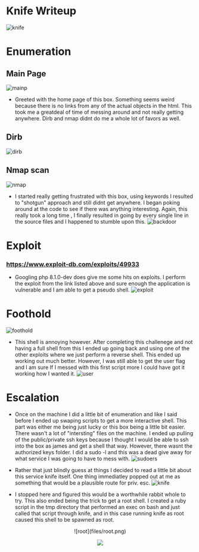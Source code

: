 # Knife Writeup
![knife](files/knife_icon.png)

# Enumeration

## Main Page
![mainp](files/front_page.png)
- Greeted with the home page of this box. Something seems weird because there is no links from any of the actual objects in the html. This took me a greatdeal of time of messing around and not really getting anywhere. Dirb and nmap didnt do me a whole lot of favors as well.

## Dirb
![dirb](files/dirb.png)
## Nmap scan
![nmap](files/nmap.png)


- I started really getting frustrated with this box, using keywords I resulted to "shotgun" approach and still didnt get anywhere. I began poking around
at the code to see if there was anything interesting. Again, this really took a long time , I finally resulted in going by every single line in the source files and I happened to stumble upon this.
![backdoor](files/backdoor.png)



# Exploit
### https://www.exploit-db.com/exploits/49933

- Googling php 8.1.0-dev does give me some hits on exploits. I perform the exploit from the link listed above and sure enough the application 
is vulnerable and I am able to get a pseudo shell.
![exploit](files/exploit.png)


# Foothold

![foothold](files/foothold.png)
- This shell is annoying however. After completing this challenege and not having a full shell from this I ended up going back and using one of the other exploits where we just perform a reverse shell. This ended up working out much better. However, I was still able to get the user flag and I am sure
If I messed with this first script more I could have got it working how I wanted it.
![user](files/user.png)

# Escalation

- Once on the machine I did a little bit of enumeration and like I said before I ended up swaping scripts to get a more interactive shell. This part 
was either me being just lucky or this box being a little bit easier. There wasn't a lot of "intersting" files on the machine. I ended up pulling of the 
public/private ssh keys because I thought I would be able to ssh into the box as james and get a shell that way. However, there wasnt the authorized keys folder. I did a sudo -l and this was a dead give away for what service I was going to have to mess with.
![sudoers](files/sudoers.png)

- Rather that just blindly guess at things I decided to read a little bit about this service knife itself. One thing immediatley popped out at
me as something that would be a plausible route for priv. esc. 
![knife](files/knife.png)

- I stopped here and figured this would be a worthwhile rabbit whole to try. This also ended being the trick to get a root shell.
I created a ruby script in the tmp directory that performed an exec on bash and just called that script through knife, and in this
case running knife as root caused this shell to be spawned as root.
<p align = "center">
![root](files/root.png)
</p>
<p align = "center">
<img src="files/root_flag.png">
</p>
